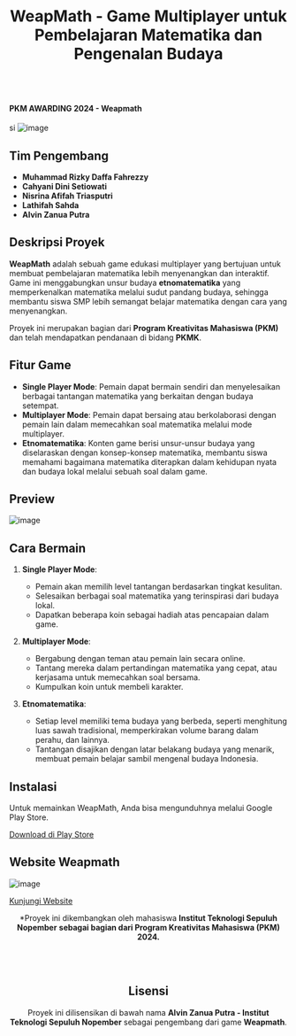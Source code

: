 <div align="center">

# WeapMath - Game Multiplayer untuk Pembelajaran Matematika dan Pengenalan Budaya

</div>

<br>
<br>


#### **PKM AWARDING 2024 - Weapmath**
si
![image](https://github.com/user-attachments/assets/006887a3-2737-4736-9be5-b4a3f09d5f86)


## Tim Pengembang

- **Muhammad Rizky Daffa Fahrezzy**
- **Cahyani Dini Setiowati**
- **Nisrina Afifah Triasputri**
- **Lathifah Sahda**
- **Alvin Zanua Putra**

## Deskripsi Proyek

**WeapMath** adalah sebuah game edukasi multiplayer yang bertujuan untuk membuat pembelajaran matematika lebih menyenangkan dan interaktif. Game ini menggabungkan unsur budaya **etnomatematika** yang memperkenalkan matematika melalui sudut pandang budaya, sehingga membantu siswa SMP lebih semangat belajar matematika dengan cara yang menyenangkan.

Proyek ini merupakan bagian dari **Program Kreativitas Mahasiswa (PKM)** dan telah mendapatkan pendanaan di bidang **PKMK**.

## Fitur Game

- **Single Player Mode**: Pemain dapat bermain sendiri dan menyelesaikan berbagai tantangan matematika yang berkaitan dengan budaya setempat.
- **Multiplayer Mode**: Pemain dapat bersaing atau berkolaborasi dengan pemain lain dalam memecahkan soal matematika melalui mode multiplayer.
- **Etnomatematika**: Konten game berisi unsur-unsur budaya yang diselaraskan dengan konsep-konsep matematika, membantu siswa memahami bagaimana matematika diterapkan dalam kehidupan nyata dan budaya lokal melalui sebuah soal dalam game.

## Preview

![image](https://github.com/user-attachments/assets/53d77991-a608-4ef2-81ed-4a43e928a87c)


## Cara Bermain

1. **Single Player Mode**:
   - Pemain akan memilih level tantangan berdasarkan tingkat kesulitan.
   - Selesaikan berbagai soal matematika yang terinspirasi dari budaya lokal.
   - Dapatkan beberapa koin sebagai hadiah atas pencapaian dalam game.

2. **Multiplayer Mode**:
   - Bergabung dengan teman atau pemain lain secara online.
   - Tantang mereka dalam pertandingan matematika yang cepat, atau kerjasama untuk memecahkan soal bersama.
   - Kumpulkan koin untuk membeli karakter.

3. **Etnomatematika**:
   - Setiap level memiliki tema budaya yang berbeda, seperti menghitung luas sawah tradisional, memperkirakan volume barang dalam perahu, dan lainnya.
   - Tantangan disajikan dengan latar belakang budaya yang menarik, membuat pemain belajar sambil mengenal budaya Indonesia.

## Instalasi

Untuk memainkan WeapMath, Anda bisa mengunduhnya melalui Google Play Store.

[Download di Play Store](https://play.google.com/store/apps/details?id=com.weapmath.weapmath)

## Website Weapmath

![image](https://github.com/user-attachments/assets/b4f7bf7d-99a8-48bd-8cee-d6afac731892)

[Kunjungi Website](https://weapmath.vercel.app/)


<div align="center">
   
*Proyek ini dikembangkan oleh mahasiswa **Institut Teknologi Sepuluh Nopember** 
**sebagai bagian dari Program Kreativitas Mahasiswa (PKM) 2024.**

</div>

<br>
<br>

<div align="center">

## Lisensi

Proyek ini dilisensikan di bawah nama **Alvin Zanua Putra - Institut Teknologi Sepuluh Nopember** sebagai pengembang dari game **Weapmath**.

</div>
